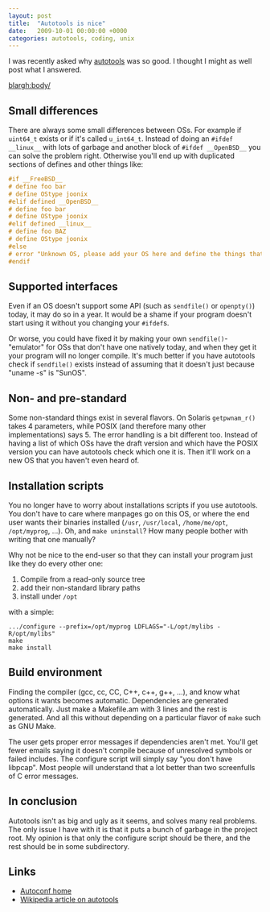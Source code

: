```yaml
---
layout: post
title:  "Autotools is nice"
date:   2009-10-01 00:00:00 +0000
categories: autotools, coding, unix
---
```

I was recently asked why
[autotools](http://www.gnu.org/software/autoconf/) was so good. I
thought I might as well post what I answered.

<blargh:body/>

## Small differences

There are always some small differences between OSs. For example if
`uint64_t` exists or if it's called `u_int64_t`. Instead of doing an
`#ifdef __linux__` with lots of garbage and another block of `#ifdef
__OpenBSD__` you can solve the problem right. Otherwise you'll end up
with duplicated sections of defines and other things like:

```c
#if __FreeBSD__
# define foo bar
# define OStype joonix
#elif defined __OpenBSD__
# define foo bar
# define OStype joonix
#elif defined __linux__
# define foo BAZ
# define OStype joonix
#else
# error "Unknown OS, please add your OS here and define the things that the other OSs do above"
#endif
```

## Supported interfaces

Even if an OS doesn't support some API (such as `sendfile()` or
`openpty()`) today, it may do so in a year.  It would be a shame if
your program doesn't start using it without you changing your
`#ifdef`s.

Or worse, you could have fixed it by making your own
`sendfile()`-"emulator" for OSs that don't have one natively today,
and when they get it your program will no longer compile. It's much
better if you have autotools check if `sendfile()` exists instead of
assuming that it doesn't just because "uname -s" is "SunOS".

## Non- and pre-standard

Some non-standard things exist in several flavors. On Solaris
`getpwnam_r()` takes 4 parameters, while POSIX (and therefore many
other implementations) says 5. The error handling is a bit different
too. Instead of having a list of which OSs have the draft version and
which have the POSIX version you can have autotools check which one it
is. Then it'll work on a new OS that you haven't even heard of.

## Installation scripts

You no longer have to worry about installations scripts if you use
autotools.  You don't have to care where manpages go on this OS, or
where the end user wants their binaries installed (`/usr`,
`/usr/local`, `/home/me/opt`, `/opt/myprog`, ...). Oh, and `make
uninstall`?  How many people bother with writing that one manually?

Why not be nice to the end-user so that they can install your program
just like they do every other one:

1. Compile from a read-only source tree
2. add their non-standard library paths
3. install under `/opt`

with a simple:

```shell
.../configure --prefix=/opt/myprog LDFLAGS="-L/opt/mylibs -R/opt/mylibs"
make
make install
```

## Build environment

Finding the compiler (gcc, cc, CC, C++, c++, g++, ...), and know what
options it wants becomes automatic.  Dependencies are generated
automatically. Just make a Makefile.am with 3 lines and the rest is
generated. And all this without depending on a particular flavor of
`make` such as GNU Make.

The user gets proper error messages if dependencies aren't met. You'll
get fewer emails saying it doesn't compile because of unresolved
symbols or failed includes. The configure script will simply say "you
don't have libpcap".  Most people will understand that a lot better
than two screenfulls of C error messages.

## In conclusion

Autotools isn't as big and ugly as it seems, and solves many real problems. The only issue I have with it is that it puts
a bunch of garbage in the project root. My opinion is that only the configure script should be there, and the rest
should be in some subdirectory.

## Links

* [Autoconf home](http://www.gnu.org/software/autoconf/)
* [Wikipedia article on autotools](http://en.wikipedia.org/wiki/GNU_build_system)
